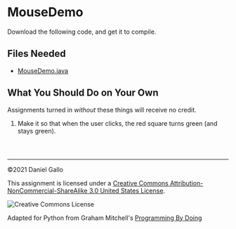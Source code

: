 # MouseDemo


Download the following code, and get it to compile.


## Files Needed


* [MouseDemo.java](examples/MouseDemo.java)


What You Should Do on Your Own
------------------------------


Assignments turned in *without* these things will receive
no credit.


1. Make it so that when the user clicks, the red square turns green (and stays green).



```



```



---


©2021 Daniel Gallo


This assignment is licensed under a
[Creative Commons Attribution-NonCommercial-ShareAlike 3.0 United States License](https://creativecommons.org/licenses/by-nc-sa/3.0/us/deed.en_US).  

![Creative Commons License](images/by-nc-sa.png)





Adapted for Python from Graham Mitchell's [Programming By Doing](https://programmingbydoing.com/)